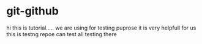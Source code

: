 # git-github
hi this is tutorial.....
we are using for testing puprose 
it is very helpfull for us
this is testng repoe can test all testing there
